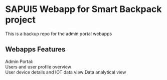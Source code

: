 # SAPUI5 Webapp for Smart Backpack project
This is a backup repo for the admin portal webapps  

## Webapps Features
Admin Portal:  
Users and user profile overview  
User device details and IOT data view
Data analytical view 
